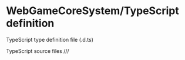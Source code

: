 # WebGameCoreSystem/TypeScript definition
TypeScript type definition file (.d.ts)

TypeScript source files 
/// <reference path="wgcore.d.ts" />
